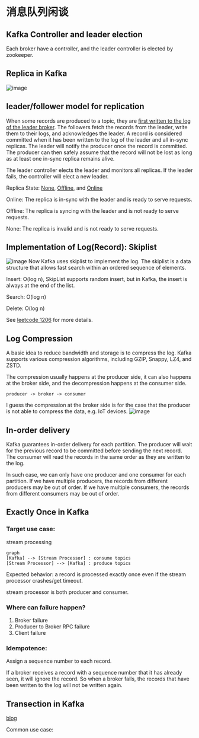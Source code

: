 # 消息队列闲谈

## Kafka Controller and leader election
Each broker have a controller, and the leader controller is elected by zookeeper.

## Replica in Kafka
![image](https://pic1.zhimg.com/v2-3979c9a7498aa531fe932a4dce9fbb48_r.jpg)
## leader/follower model for replication
When some records are produced to a topic, they are [first written to the log of the leader broker](https://github.com/apache/kafka/blob/cb9557a99050bf317cb347cc7756a61f25ce032d/core/src/main/scala/kafka/server/ReplicaManager.scala#L592). The followers fetch the records from the leader, write them to their logs, and acknowledges the leader. A record is considered committed when it has been written to the log of the leader and all in-sync replicas. The leader will notify the producer once the record is committed. The producer can then safely assume that the record will not be lost as long as at least one in-sync replica remains alive. 

The leader controller elects the leader and monitors all replicas. If the leader fails, the controller will elect a new leader.

Replica State: [None](https://github.com/apache/kafka/blob/cb9557a99050bf317cb347cc7756a61f25ce032d/core/src/main/scala/kafka/server/ReplicaManager.scala#L170), [Offline](https://github.com/apache/kafka/blob/cb9557a99050bf317cb347cc7756a61f25ce032d/core/src/main/scala/kafka/server/ReplicaManager.scala#L180), and [Online](https://github.com/apache/kafka/blob/cb9557a99050bf317cb347cc7756a61f25ce032d/core/src/main/scala/kafka/server/ReplicaManager.scala#L175)

Online: The replica is in-sync with the leader and is ready to serve requests.

Offline: The replica is syncing with the leader and is not ready to serve requests.

None: The replica is invalid and is not ready to serve requests.

## Implementation of Log(Record): Skiplist
![image](https://www.singlestore.com/images/cms/blog-posts/img_blog_post_featured_what-is-skiplist-why-skiplist-index-for-memsql.png)
Now Kafka uses skiplist to implement the log. The skiplist is a data structure that allows fast search within an ordered sequence of elements.

Insert: O(log n), SkipList supports random insert, but in Kafka, the insert is always at the end of the list.

Search: O(log n)

Delete: O(log n)

See [leetcode 1206](https://leetcode.com/problems/design-skiplist/) for more details.

## Log Compression
A basic idea to reduce bandwidth and storage is to compress the log. Kafka supports various compression algorithms, including GZIP, Snappy, LZ4, and ZSTD.

The compression usually happens at the producer side, it can also happens at the broker side, and the decompression happens at the consumer side. 
```
producer -> broker -> consumer
```
I guess the compression at the broker side is for the case that the producer is not able to compress the data, e.g. IoT devices.
![image](https://note.youdao.com/yws/api/personal/file/CEF9B00C83E348DCB3351219EB7AC980?method=download&shareKey=c89b8a76cf002f96f5299988d9899e36)

## In-order delivery
Kafka guarantees in-order delivery for each partition. The producer will wait for the previous record to be committed before sending the next record. The consumer will read the records in the same order as they are written to the log.

In such case, we can only have one producer and one consumer for each partition. If we have multiple producers, the records from different producers may be out of order. If we have multiple consumers, the records from different consumers may be out of order.

## Exactly Once in Kafka
### Target use case: 
stream processing
```mermaid
graph
[Kafka] --> [Stream Processor] : consume topics
[Stream Processor] --> [Kafka] : produce topics
```
Expected behavior: a record is processed exactly once even if the stream processor crashes/get timeout.

stream processor is both producer and consumer.
### Where can failure happen?
1. Broker failure
2. Producer to Broker RPC failure
3. Client failure

### Idempotence:
Assign a sequence number to each record.

If a broker receives a record with a sequence number that it has already seen, it will ignore the record. So when a broker fails, the records that have been written to the log will not be written again.

## Transection in Kafka
[blog](https://www.confluent.io/blog/transactions-apache-kafka/)

Common use case:

